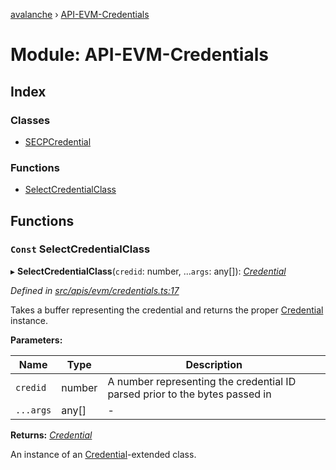[avalanche](../README.md) › [API-EVM-Credentials](api_evm_credentials.md)

# Module: API-EVM-Credentials

## Index

### Classes

* [SECPCredential](../classes/api_evm_credentials.secpcredential.md)

### Functions

* [SelectCredentialClass](api_evm_credentials.md#const-selectcredentialclass)

## Functions

### `Const` SelectCredentialClass

▸ **SelectCredentialClass**(`credid`: number, ...`args`: any[]): *[Credential](../classes/common_signature.credential.md)*

*Defined in [src/apis/evm/credentials.ts:17](https://github.com/ava-labs/avalanchejs/blob/ae78dee/src/apis/evm/credentials.ts#L17)*

Takes a buffer representing the credential and returns the proper [Credential](../classes/common_signature.credential.md) instance.

**Parameters:**

Name | Type | Description |
------ | ------ | ------ |
`credid` | number | A number representing the credential ID parsed prior to the bytes passed in  |
`...args` | any[] | - |

**Returns:** *[Credential](../classes/common_signature.credential.md)*

An instance of an [Credential](../classes/common_signature.credential.md)-extended class.
